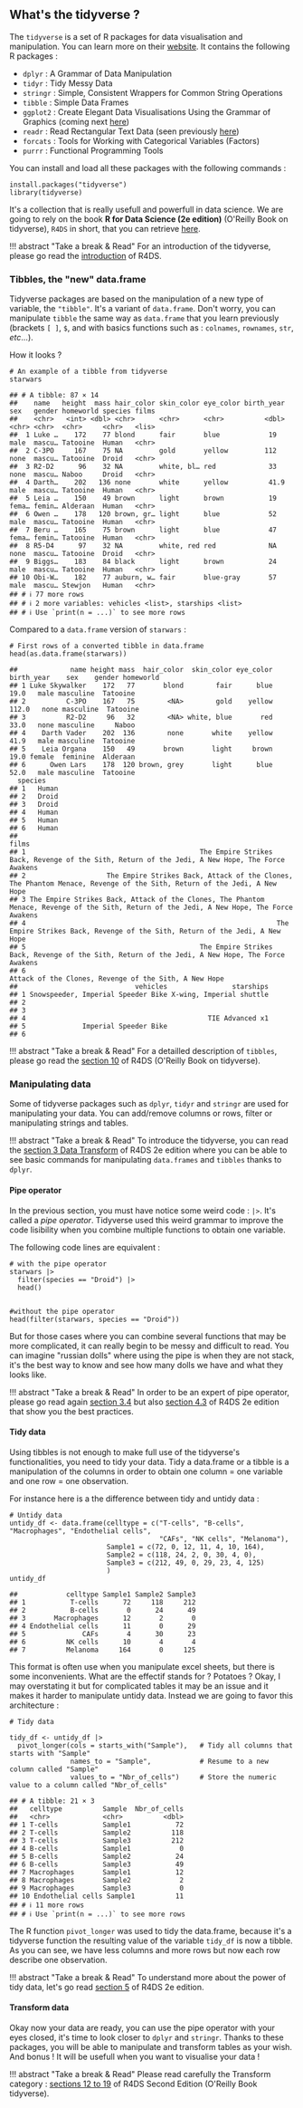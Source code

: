 ## What's the tidyverse ?

The `tidyverse` is a set of R packages for data visualisation and manipulation. You can learn 
more on their [website](https://www.tidyverse.org/). It contains the following R packages : 

- `dplyr` : A Grammar of Data Manipulation
- `tidyr` : Tidy Messy Data
- `stringr` : Simple, Consistent Wrappers for Common String Operations
- `tibble` : Simple Data Frames
- `ggplot2` : Create Elegant Data Visualisations Using the Grammar of Graphics (coming next [here](../r09_viz_ggplot2))
- `readr` : Read Rectangular Text Data (seen previously [here](../r07_data_import_export))
- `forcats` : Tools for Working with Categorical Variables (Factors)
- `purrr` : Functional Programming Tools

You can install and load all these packages with the following commands : 

```
install.packages("tidyverse")
library(tidyverse)
```

It's a collection that is really usefull and powerfull in data science. We are going to rely
on the book **R for Data Science (2e edition)** (O'Reilly Book on tidyverse), `R4DS` in short, 
that you can retrieve [here](https://r4ds.hadley.nz/).

!!! abstract "Take a break & Read"
    For an introduction of the tidyverse, please go read the 
    [introduction](https://r4ds.hadley.nz/intro) of R4DS.

### Tibbles, the "new" data.frame

Tidyverse packages are based on the manipulation of a new type of variable, the `"tibble"`.
It's a variant of `data.frame`. Don't worry, you can manipulate `tibble` the same way as
`data.frame` that you learn previously (brackets `[ ]`, `$`, and with basics functions such 
as : `colnames`, `rownames`, `str`, *etc*...). 

How it looks ? 

```
# An example of a tibble from tidyverse
starwars
```

```
## # A tibble: 87 × 14
##    name   height  mass hair_color skin_color eye_color birth_year sex   gender homeworld species films
##    <chr>   <int> <dbl> <chr>      <chr>      <chr>          <dbl> <chr> <chr>  <chr>     <chr>   <lis>
##  1 Luke …    172    77 blond      fair       blue            19   male  mascu… Tatooine  Human   <chr>
##  2 C-3PO     167    75 NA         gold       yellow         112   none  mascu… Tatooine  Droid   <chr>
##  3 R2-D2      96    32 NA         white, bl… red             33   none  mascu… Naboo     Droid   <chr>
##  4 Darth…    202   136 none       white      yellow          41.9 male  mascu… Tatooine  Human   <chr>
##  5 Leia …    150    49 brown      light      brown           19   fema… femin… Alderaan  Human   <chr>
##  6 Owen …    178   120 brown, gr… light      blue            52   male  mascu… Tatooine  Human   <chr>
##  7 Beru …    165    75 brown      light      blue            47   fema… femin… Tatooine  Human   <chr>
##  8 R5-D4      97    32 NA         white, red red             NA   none  mascu… Tatooine  Droid   <chr>
##  9 Biggs…    183    84 black      light      brown           24   male  mascu… Tatooine  Human   <chr>
## 10 Obi-W…    182    77 auburn, w… fair       blue-gray       57   male  mascu… Stewjon   Human   <chr>
## # ℹ 77 more rows
## # ℹ 2 more variables: vehicles <list>, starships <list>
## # ℹ Use `print(n = ...)` to see more rows
```
Compared to a `data.frame` version of `starwars` : 

```
# First rows of a converted tibble in data.frame
head(as.data.frame(starwars))
```

```
##             name height mass  hair_color  skin_color eye_color birth_year    sex    gender homeworld
## 1 Luke Skywalker    172   77       blond        fair      blue       19.0   male masculine  Tatooine
## 2          C-3PO    167   75        <NA>        gold    yellow      112.0   none masculine  Tatooine
## 3          R2-D2     96   32        <NA> white, blue       red       33.0   none masculine     Naboo
## 4    Darth Vader    202  136        none       white    yellow       41.9   male masculine  Tatooine
## 5    Leia Organa    150   49       brown       light     brown       19.0 female  feminine  Alderaan
## 6      Owen Lars    178  120 brown, grey       light      blue       52.0   male masculine  Tatooine
  species
## 1   Human
## 2   Droid
## 3   Droid
## 4   Human
## 5   Human
## 6   Human
##                                                                                                                                       films
## 1                                           The Empire Strikes Back, Revenge of the Sith, Return of the Jedi, A New Hope, The Force Awakens
## 2                    The Empire Strikes Back, Attack of the Clones, The Phantom Menace, Revenge of the Sith, Return of the Jedi, A New Hope
## 3 The Empire Strikes Back, Attack of the Clones, The Phantom Menace, Revenge of the Sith, Return of the Jedi, A New Hope, The Force Awakens
## 4                                                              The Empire Strikes Back, Revenge of the Sith, Return of the Jedi, A New Hope
## 5                                           The Empire Strikes Back, Revenge of the Sith, Return of the Jedi, A New Hope, The Force Awakens
## 6                                                                                     Attack of the Clones, Revenge of the Sith, A New Hope
##                             vehicles                starships
## 1 Snowspeeder, Imperial Speeder Bike X-wing, Imperial shuttle
## 2                                                            
## 3                                                            
## 4                                             TIE Advanced x1
## 5              Imperial Speeder Bike                         
## 6          
```

!!! abstract "Take a break & Read"
    For a detailled description of `tibbles`, please go read the [section 10](https://r4ds.had.co.nz/tibbles.html) 
    of R4DS (O'Reilly Book on tidyverse).


### Manipulating data

Some of tidyverse packages such as `dplyr`, `tidyr` and `stringr` are used for manipulating 
your data. You can add/remove columns or rows, filter or manipulating strings and tables. 

!!! abstract "Take a break & Read"
    To introduce the tidyverse, you can read the [section 3 Data Transform](https://r4ds.hadley.nz/data-transform) 
    of R4DS 2e edition where you can be able to see basic commands for manipulating 
    `data.frames` and `tibbles` thanks to `dplyr`.

#### Pipe operator

In the previous section, you must have notice some weird code : `|>`. It's called a 
*pipe operator*. Tidyverse used this weird grammar to improve the code lisibility when
you combine multiple functions to obtain one variable. 

The following code lines are equivalent : 

```
# with the pipe operator
starwars |> 
  filter(species == "Droid") |>
  head()


#without the pipe operator
head(filter(starwars, species == "Droid"))
```

But for those cases where you can combine several functions that may be more complicated, it can 
really begin to be messy and difficult to read. You can imagine "russian dolls" where using
the pipe is when they are not stack, it's the best way to know and see how many dolls we have and
what they looks like.

!!! abstract "Take a break & Read"
    In order to be an expert of pipe operator, please go read again [section 3.4](https://r4ds.hadley.nz/data-transform#sec-the-pipe) 
    but also [section 4.3](https://r4ds.hadley.nz/workflow-style#sec-pipes) of R4DS 2e edition that show you the best practices.

#### Tidy data

Using tibbles is not enough to make full use of the tidyverse's functionalities, you need to
tidy your data. 
Tidy a data.frame or a tibble is a manipulation of the columns in order to obtain one column = 
one variable and one row = one observation.

For instance here is a the difference between tidy and untidy data : 

```
# Untidy data
untidy_df <- data.frame(celltype = c("T-cells", "B-cells", "Macrophages", "Endothelial cells", 
                                     "CAFs", "NK cells", "Melanoma"),
                        Sample1 = c(72, 0, 12, 11, 4, 10, 164), 
                        Sample2 = c(118, 24, 2, 0, 30, 4, 0),
                        Sample3 = c(212, 49, 0, 29, 23, 4, 125)
                        )
untidy_df
```

```
##            celltype Sample1 Sample2 Sample3
## 1           T-cells      72     118     212
## 2           B-cells       0      24      49
## 3       Macrophages      12       2       0
## 4 Endothelial cells      11       0      29
## 5              CAFs       4      30      23
## 6          NK cells      10       4       4
## 7          Melanoma     164       0     125
```

This format is often use when you manipulate excel sheets, but there is some inconvenients.
What are the effectif stands for ? Potatoes ? Okay, I may overstating it but for complicated
tables it may be an issue and it makes it harder to manipulate untidy data. Instead we are
going to favor this architecture : 

```
# Tidy data

tidy_df <- untidy_df |> 
  pivot_longer(cols = starts_with("Sample"),   # Tidy all columns that starts with "Sample"
               names_to = "Sample",            # Resume to a new column called "Sample"
               values_to = "Nbr_of_cells")     # Store the numeric value to a column called "Nbr_of_cells"
```

```
## # A tibble: 21 × 3
##   celltype          Sample  Nbr_of_cells
##   <chr>             <chr>          <dbl>
## 1 T-cells           Sample1           72
## 2 T-cells           Sample2          118
## 3 T-cells           Sample3          212
## 4 B-cells           Sample1            0
## 5 B-cells           Sample2           24
## 6 B-cells           Sample3           49
## 7 Macrophages       Sample1           12
## 8 Macrophages       Sample2            2
## 9 Macrophages       Sample3            0
## 10 Endothelial cells Sample1          11
## # ℹ 11 more rows
## # ℹ Use `print(n = ...)` to see more rows
```

The R function `pivot_longer` was used to tidy the data.frame, because it's a tidyverse function
the resulting value of the variable `tidy_df` is now a tibble. As you can see, we have less
columns and more rows but now each row describe one observation.

!!! abstract "Take a break & Read"
    To understand more about the power of tidy data, let's go read 
    [section 5](https://r4ds.hadley.nz/data-tidy) of R4DS 2e edition.

#### Transform data

Okay now your data are ready, you can use the pipe operator with your eyes closed, it's time to
look closer to `dplyr` and `stringr`. Thanks to these packages, you will be able to manipulate
and transform tables as your wish. And bonus ! It will be usefull when you want to visualise your data ! 

!!! abstract "Take a break & Read"
    Please read carefully the Transform category : 
    [sections 12 to 19](https://r4ds.hadley.nz/transform) of R4DS Second Edition (O'Reilly Book tidyverse).